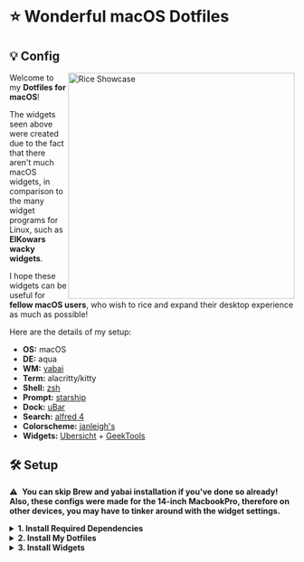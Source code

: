 # ⭐ Wonderful macOS Dotfiles

## 💡 Config

   <img src="https://user-images.githubusercontent.com/60739808/181580271-ca29cfcb-4432-4ad2-93c9-7383e2ece8d4.jpg" alt="Rice Showcase" align="right" width="400px">

   Welcome to my **Dotfiles for macOS**! 

   The widgets seen above were created due to the fact that there aren't much macOS widgets, in comparison to the many widget programs for Linux, such as    **ElKowars wacky widgets**.
   
   I hope these widgets can be useful for **fellow macOS users**, who wish to rice and expand their desktop experience as much as possible!

   Here are the details of my setup:

   - **OS:** macOS
   - **DE:** aqua
   - **WM:** [yabai](https://github.com/koekeishiya/yabai)
   - **Term:** alacritty/kitty
   - **Shell:** [zsh](https://www.zsh.org/)
   - **Prompt:** [starship](https://starship.rs/)
   - **Dock:** [uBar](https://brawersoftware.com/products/ubar)
   - **Search:** [alfred 4](https://www.alfredapp.com/whats-new/)
   - **Colorscheme:** [janleigh's](https://github.com/janleigh/dotfiles)
   - **Widgets:** [Ubersicht](https://www.macupdate.com/app/mac/60400/ubersicht) + [GeekTools](https://www.macupdate.com/app/mac/10404/geektool)

## 🛠️ Setup

:warning: ‎ **You can skip Brew and yabai installation if you've done so already! Also, these configs were made for the 14-inch MacbookPro, therefore on other devices, you may have to tinker around with the widget settings.**

<details>
<summary><b>1. Install Required Dependencies </b></summary>
<br>
 
> Download the [Brew](https://brew.sh/) **package manager** for macOS.
 
```sh
/bin/bash -c "$(curl -fsSL https://raw.githubusercontent.com/Homebrew/install/HEAD/install.sh)"
```
 
> Install the [yabai](https://github.com/koekeishiya/yabai) WM. Just [RTFM](https://en.wikipedia.org/wiki/RTFM) on the Github page.
 
> Install shell + prompt
 
```sh
brew install zsh starship
```
   
> Install fonts
 
```sh
brew tap homebrew/cask-fonts
brew install --cask font-jetbrains-mono
```
 
> Install Alacritty and/or Kitty
 
```sh
brew install --cask kitty
brew install --cask alacritty
```
   
> Install Ubersicht + Geektools + uBar + alfred 4

   1. https://www.macupdate.com/app/mac/60400/ubersicht
   2. https://www.macupdate.com/app/mac/10404/geektool
   3. https://brawersoftware.com/products/ubar
   4. https://www.alfredapp.com/whats-new/

</details>

<details>
<summary><b>2. Install My Dotfiles</b></summary>
<br>

> Clone this repository

```sh
git clone https://github.com/Dill101/dots.git
cd dotfiles
```

> Copy config files

```sh
cp -r conf/* ~/.config/
```

```sh
cd etc/
mv yabairc .yabairc
mv skhdrc .skhdrc
mv zshrc .zshrc
cp * ~/
```

> Install a couple of extra necessary fonts

Necessary fonts:

- **Product Sans**
- **Font Awesome 6**
- **Sarasa Mono CL** 
   
Product Sans and Sarasa Mono CL are **provided** within the cloned repository. Open the fonts folder, install the OTF and TTF files.

Install [Font Awesome 6 Free](https://fontawesome.com/) manually.
   
</details>

<details>
<summary><b>3. Install Widgets</b></summary>
<br>

> Install default [simple-bar](https://github.com/Jean-Tinland/simple-bar)

```sh
git clone https://github.com/Jean-Tinland/simple-bar $HOME/Library/Application\ Support/Übersicht/widgets/simple-bar
```

> Access settings tab by hovering over bar, then pressing **cmd + ,**
   
Change yabai path to its respective location (find out through, **which yabai**):
   
<img width="621" alt="Screenshot 2022-07-29 at 12 03 37 AM" src="https://user-images.githubusercontent.com/60739808/181585712-0746503d-316b-4689-aad6-aea2ebc66780.png">

Make sure the following is turned off:
   
<img width="320" alt="Screenshot 2022-07-29 at 12 04 22 AM" src="https://user-images.githubusercontent.com/60739808/181585953-acb1b4b1-7378-4466-b740-7bb4fff67dad.png">

Now copy over the folders within the widgets folder into the Ubersicht folder. Allow the **new** simple-bar folder to overwrite the previous installed one.
 
> Copy Geektool configs
   
```sh
cd dots/Geektools
cp assets/* ~/Documents
cp -r geek ~/Documents
```

> Change directory path names for scripts

```sh
cd ~/Documents/
nano /file/name
```


  
  


